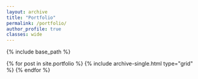 ```yaml
---
layout: archive
title: "Portfolio"
permalink: /portfolio/
author_profile: true
classes: wide
---
```


{% include base_path %}

<div class="grid__wrapper">
  {% for post in site.portfolio %}
    {% include archive-single.html type="grid" %}
  {% endfor %}
</div>

<!-- ---
title: "Portfolio"
layout: collection
permalink: /portfolio/
collection: portfolio
entries_layout: grid
classes: wide
--- -->
